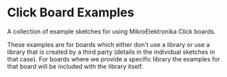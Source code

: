 Click Board Examples
====================

A collection of example sketches for using MikroElektronika Click
boards.

These examples are for boards which either don't use a library or use
a library that is created by a third party (details in the individual
sketches in that case). For boards where we provide a specific library
the examples for that board will be included with the library itself.
